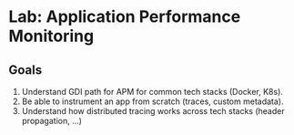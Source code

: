 # Lab: Application Performance Monitoring

## Goals

1. Understand GDI path for APM for common tech stacks (Docker, K8s).
1. Be able to instrument an app from scratch (traces, custom metadata).
1. Understand how distributed tracing works across tech stacks (header propagation, …)
